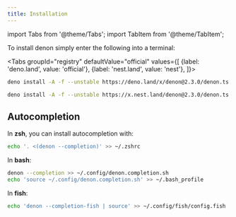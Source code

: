 ```yaml
---
title: Installation
---
```


import Tabs from '@theme/Tabs';
import TabItem from '@theme/TabItem';

To install denon simply enter the following into a terminal:

<Tabs
groupId="registry"
defaultValue="official"
values={[
{label: 'deno.land', value: 'official'},
{label: 'nest.land', value: 'nest'},
]}>
<TabItem value="official">

```bash
deno install -A -f --unstable https://deno.land/x/denon@2.3.0/denon.ts
```

</TabItem>
<TabItem value="nest">

```bash
deno install -A -f --unstable https://x.nest.land/denon@2.3.0/denon.ts
```

</TabItem>
</Tabs>

## Autocompletion

In **zsh**, you can install autocompletion with:

```bash
echo '. <(denon --completion)' >> ~/.zshrc
```

In **bash**:

```bash
denon --completion >> ~/.config/denon.completion.sh
echo 'source ~/.config/denon.completion.sh' >> ~/.bash_profile
```

In **fish**:

```bash
echo 'denon --completion-fish | source' >> ~/.config/fish/config.fish
```
